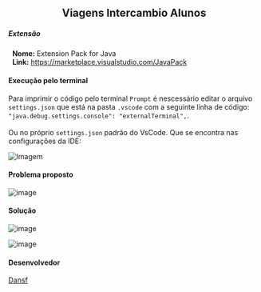 <h2 align="center">Viagens Intercambio Alunos</h2>
<h5>Extensão</h5>
<p>&nbsp; 
  <b>Nome:</b> Extension Pack for Java<br/>
  &nbsp;&nbsp;<b>Link:</b> <a target="_blank" href="https://marketplace.visualstudio.com/items?itemName=vscjava.vscode-java-pack">https://marketplace.visualstudio.com/JavaPack</a>
</p>

<h4>Execução pelo terminal</h4>

  Para imprimir o código pelo terminal ```Prompt``` é nescessário editar o arquivo ```settings.json``` que está na pasta ```.vscode``` com a seguinte linha de código: ```"java.debug.settings.console": "externalTerminal",```.
  <br/><br/>Ou no próprio ```settings.json``` padrão do VsCode. Que se encontra nas configurações da IDE: 
  <br/>
  
  ![Imagem](https://user-images.githubusercontent.com/63010902/160854616-518d1d5d-4c19-455b-96eb-2d8f2d1b926c.png)
 
#### Problema proposto
![image](https://user-images.githubusercontent.com/63010902/174506058-d8587418-34a8-4c45-be9b-285e0d988d60.png)

#### Solução

![image](https://user-images.githubusercontent.com/63010902/174505979-a17aa77b-e6da-4fb2-a2d9-659cb0cac3fc.png)

![image](https://user-images.githubusercontent.com/63010902/174506099-b9c50e9e-188e-46e5-b5d3-285aad38c477.png)

#### Desenvolvedor
[Dansf](http://www.github.com/dansf)